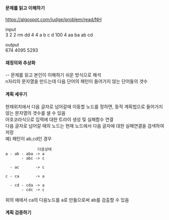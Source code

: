 #### 문제를 읽고 이해하기
https://algospot.com/judge/problem/read/NH

input</br>
3
2 2
rm
dd
4 4
a
b
c
d
100 4
aa
ba
ab
cd


output</br>
674 
4095
5293 


#### 재정의와 추상화<br>
-- 문제를 읽고 본인이 이해하기 쉬운 방식으로 해석<br>
n자리의 문자열을 만드는데 다음 단어의 패턴이 들어가지 않는 단어들의 갯수

#### 계획 세우기<br>
현재위치에서 다음 글자로 넘어갈때 이동할 노드를 정하면, 동적 계획법으로 들어가지 않는 문자열의 갯수를 셀 수 있음<br>
아호코라식으로 입력에 대한 트라이 생성 및 실패함수 연결<br>
다음 글자로 넘어갈 때의 노드는 현재 노드에서 다음 글자에 대한 실패연결을 검색하여 저장<br>
예) 패턴이 ab,cd인 경우<br>

```
              다음상태
a - ab - aba -> a
       - abc -> c

  - ac       -> c

c - ca       -> a

  - cd - cda -> a
       - cdc -> c
```
위의 예에서 ca의 다음노드를 a로 만듦으로써 ab를 검출할 수 있음<br>

#### 계획 검증하기

